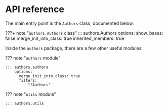 # API reference

The main entry point is the `Authors` class, documented below.

???+ note "`authors.Authors` class"
    ::: authors.Authors
        options:
          show_bases: false
          merge_init_into_class: true
          inherited_members: true


Inside the `authors` package, there are a few other useful modules:

??? note "`authors` module"

    ::: authors.authors
        options:
          merge_init_into_class: true
          filters:
            - "!Authors"

??? note "`utils` module"

    ::: authors.utils
